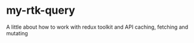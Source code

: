
# my-rtk-query
A little about how to work with redux toolkit and API caching, fetching and mutating

